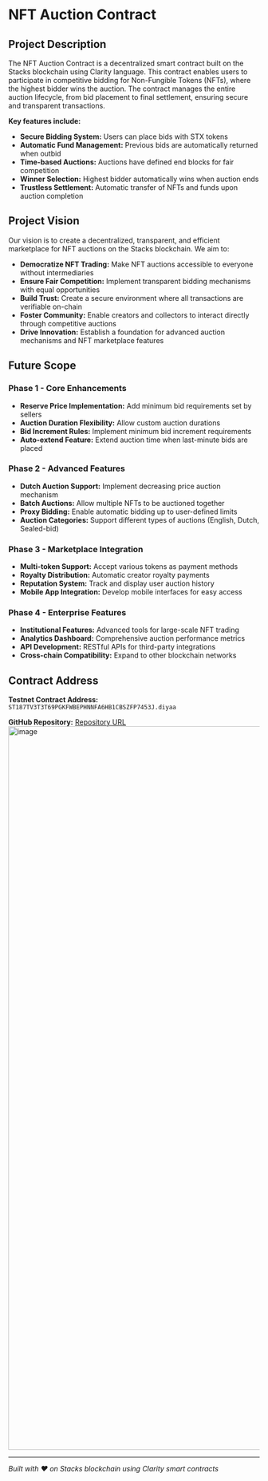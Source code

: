 <!DOCTYPE html>
<html lang="en">
<head>
    <meta charset="UTF-8">
    <meta name="viewport" content="width=device-width, initial-scale=1.0">
    
</head>
<body>

<h1>NFT Auction Contract</h1>

<h2>Project Description</h2>

<p>The NFT Auction Contract is a decentralized smart contract built on the Stacks blockchain using Clarity language. This contract enables users to participate in competitive bidding for Non-Fungible Tokens (NFTs), where the highest bidder wins the auction. The contract manages the entire auction lifecycle, from bid placement to final settlement, ensuring secure and transparent transactions.</p>

<p><strong>Key features include:</strong></p>
<ul>
    <li><strong>Secure Bidding System:</strong> Users can place bids with STX tokens</li>
    <li><strong>Automatic Fund Management:</strong> Previous bids are automatically returned when outbid</li>
    <li><strong>Time-based Auctions:</strong> Auctions have defined end blocks for fair competition</li>
    <li><strong>Winner Selection:</strong> Highest bidder automatically wins when auction ends</li>
    <li><strong>Trustless Settlement:</strong> Automatic transfer of NFTs and funds upon auction completion</li>
</ul>

<h2>Project Vision</h2>

<p>Our vision is to create a decentralized, transparent, and efficient marketplace for NFT auctions on the Stacks blockchain. We aim to:</p>

<ul>
    <li><strong>Democratize NFT Trading:</strong> Make NFT auctions accessible to everyone without intermediaries</li>
    <li><strong>Ensure Fair Competition:</strong> Implement transparent bidding mechanisms with equal opportunities</li>
    <li><strong>Build Trust:</strong> Create a secure environment where all transactions are verifiable on-chain</li>
    <li><strong>Foster Community:</strong> Enable creators and collectors to interact directly through competitive auctions</li>
    <li><strong>Drive Innovation:</strong> Establish a foundation for advanced auction mechanisms and NFT marketplace features</li>
</ul>

<h2>Future Scope</h2>

<h3>Phase 1 - Core Enhancements</h3>
<ul>
    <li><strong>Reserve Price Implementation:</strong> Add minimum bid requirements set by sellers</li>
    <li><strong>Auction Duration Flexibility:</strong> Allow custom auction durations</li>
    <li><strong>Bid Increment Rules:</strong> Implement minimum bid increment requirements</li>
    <li><strong>Auto-extend Feature:</strong> Extend auction time when last-minute bids are placed</li>
</ul>

<h3>Phase 2 - Advanced Features</h3>
<ul>
    <li><strong>Dutch Auction Support:</strong> Implement decreasing price auction mechanism</li>
    <li><strong>Batch Auctions:</strong> Allow multiple NFTs to be auctioned together</li>
    <li><strong>Proxy Bidding:</strong> Enable automatic bidding up to user-defined limits</li>
    <li><strong>Auction Categories:</strong> Support different types of auctions (English, Dutch, Sealed-bid)</li>
</ul>

<h3>Phase 3 - Marketplace Integration</h3>
<ul>
    <li><strong>Multi-token Support:</strong> Accept various tokens as payment methods</li>
    <li><strong>Royalty Distribution:</strong> Automatic creator royalty payments</li>
    <li><strong>Reputation System:</strong> Track and display user auction history</li>
    <li><strong>Mobile App Integration:</strong> Develop mobile interfaces for easy access</li>
</ul>

<h3>Phase 4 - Enterprise Features</h3>
<ul>
    <li><strong>Institutional Features:</strong> Advanced tools for large-scale NFT trading</li>
    <li><strong>Analytics Dashboard:</strong> Comprehensive auction performance metrics</li>
    <li><strong>API Development:</strong> RESTful APIs for third-party integrations</li>
    <li><strong>Cross-chain Compatibility:</strong> Expand to other blockchain networks</li>
</ul>

<h2>Contract Address</h2>

<p><strong>Testnet Contract Address:</strong> <code>ST187TV3T3T69PGKFWBEPHNNFA6HB1CBSZFP7453J.diyaa</code></p>
<strong>GitHub Repository:</strong> <a href="https://github.com/diyaaaaaaaaaaaaaa/AuctionContract">Repository URL</a>
<img width="2849" height="1451" alt="image" src="https://github.com/user-attachments/assets/f030f2b4-b0fa-4a5e-875c-9de9ed71fd40" />


<hr>

<p><em>Built with ❤ on Stacks blockchain using Clarity smart contracts</em></p>

</body>
</html>
